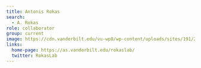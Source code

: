 ```yaml
---
title: Antonis Rokas
search:
  - A. Rokas
role: collaborator
group: current
image: https://cdn.vanderbilt.edu/vu-wp0/wp-content/uploads/sites/191/2017/04/17140628/Antonis_Rokas.jpg
links:
  home-page: https://as.vanderbilt.edu/rokaslab/
  twitter: RokasLab
---
```

